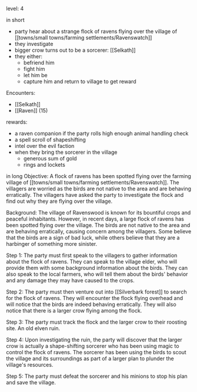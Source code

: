 level: 4

in short
- party hear about a strange flock of ravens flying over the village of [[towns/small towns/farming settlements/Ravenswatch]]
- they investigate
- bigger crow turns out to be a sorcerer: [[Selkath]]
- they either:
	- befriend him
	- fight him
	- let him be
	- capture him and return to village to get reward

Encounters:
- [[Selkath]]
- [[Raven]] (15)

rewards:
- a raven companion if the party rolls high enough animal handling check
- a spell scroll of shapeshifting
- intel over the evil faction
- when they bring the sorcerer in the village
	- generous sum of gold
	- rings and lockets

in long
Objective: A flock of ravens has been spotted flying over the farming village of [[towns/small towns/farming settlements/Ravenswatch]]. The villagers are worried as the birds are not native to the area and are behaving erratically. The villagers have asked the party to investigate the flock and find out why they are flying over the village.

Background: The village of Ravenswood is known for its bountiful crops and peaceful inhabitants. However, in recent days, a large flock of ravens has been spotted flying over the village. The birds are not native to the area and are behaving erratically, causing concern among the villagers. Some believe that the birds are a sign of bad luck, while others believe that they are a harbinger of something more sinister.

Step 1: The party must first speak to the villagers to gather information about the flock of ravens. They can speak to the village elder, who will provide them with some background information about the birds. They can also speak to the local farmers, who will tell them about the birds' behavior and any damage they may have caused to the crops.

Step 2: The party must then venture out into [[Silverbark forest]] to search for the flock of ravens. They will encounter the flock flying overhead and will notice that the birds are indeed behaving erratically. They will also notice that there is a larger crow flying among the flock.

Step 3: The party must track the flock and the larger crow to their roosting site. An old elven ruin.

Step 4: Upon investigating the ruin, the party will discover that the larger crow is actually a shape-shifting sorcerer who has been using magic to control the flock of ravens. The sorcerer has been using the birds to scout the village and its surroundings as part of a larger plan to plunder the village's resources.

Step 5: The party must defeat the sorcerer and his minions to stop his plan and save the village.